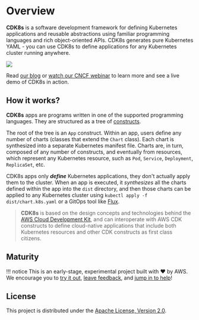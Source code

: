 # Overview

**CDK8s** is a software development framework for defining Kubernetes
applications and reusable abstractions using familiar programming languages and
rich object-oriented APIs. CDK8s generates pure Kubernetes YAML - you can use
CDK8s to define applications for any Kubernetes cluster running anywhere.

<!--
![](./assets/opengraph.jpg)
-->

![](./assets/animation.gif)

Read [our blog](https://aws.amazon.com/blogs/containers/introducing-cdk-for-kubernetes/) or [watch our CNCF webinar](https://www.cncf.io/webinars/end-yaml-engineering-with-cdk8s/) to learn more and see a live demo of CDK8s in action.

## How it works?

**CDK8s** apps are programs written in one of the supported programming
languages. They are structured as a tree of
[constructs](https://github.com/aws/constructs).

The root of the tree is an `App` construct. Within an app, users define any
number of charts (classes that extend the `Chart` class). Each chart is
synthesized into a separate Kubernetes manifest file. Charts are, in turn,
composed of any number of constructs, and eventually from resources, which
represent any Kubernetes resource, such as `Pod`, `Service`, `Deployment`,
`ReplicaSet`, etc.

CDK8s apps only ***define*** Kubernetes applications, they don't actually apply
them to the cluster. When an app is executed, it *synthesizes* all the charts
defined within the app into the `dist` directory, and then those charts can be
applied to any Kubernetes cluster using `kubectl apply -f dist/chart.k8s.yaml` or a GitOps tool like [Flux](https://fluxcd.io/).

> **CDK8s** is based on the design concepts and technologies behind the [AWS
Cloud Development Kit](https://aws.amazon.com/cdk), and can interoperate with
AWS CDK constructs to define cloud-native applications that include both
Kubernetes resources and other CDK constructs as first class citizens.



## Maturity

!!! notice
    This is an early-stage, experimental project built with ❤️ by AWS. We encourage
    you to [try it out](#getting-started), [leave feedback](#help--feedback), and
    [jump in to help](#contributing)!

## License

This project is distributed under the [Apache License, Version 2.0](./LICENSE).
